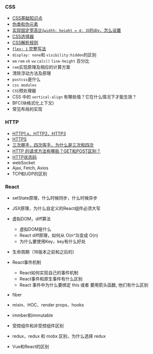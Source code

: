 ### CSS
- [CSS基础知识点](./CSS/CSS基础知识点.md)
- [伪类和伪元素](./CSS/伪类和伪元素.md)
- [实现固定宽高比(`width: height = 4: 3`)的div，怎么设置](./CSS/实现固定宽高比的div.md)
- [CSS选择器](./CSS/CSS选择器.md)
- [CSS解析规则](./CSS/CSS解析规则.md)
- [`flex: 1` 完整写法](./CSS/flex.md)
- `display: none`和 `visibility:hidden`的区别
- `em` `rem` `vh` `vw` `calc()` `line-height` 百分比
- `rem`实现原理及相应的计算方案
-  清除浮动方法及原理
- `postcss`是什么
- `css modules`
- `CSS`预处理器
- CSS 中的 `vertical-align` 有哪些值？它在什么情况下才能生效？
- BFC(块格式化上下文)
- 常见布局的实现

### HTTP
- [HTTP1.x、HTTP2、HTTP3](./HTTP/HTTP1.x、HTTP2、HTTP3.md)
- [HTTPS](./HTTP/HTTPS.md)
- [三次握手，四次挥手，为什么是三次和四次](./HTTP/三次握手，四次挥手，为什么是三次和四次)
- [HTTP 的请求方法有哪些？GET和POST区别？](./HTTP/HTTP请求方法)
- [HTTP状态码](./HTTP/HTTP状态码)
- webSocket
- Ajax, Fetch, Axios
- TCP和UDP的区别

### React

- setState原理，什么时候同步，什么时候异步
- JSX原理，为什么自定义的React组件必须大写
- 虚拟DOM，diff算法
    - 虚拟DOM是什么
    - React diff原理，如何从 O(n^3)变成 O(n)
    - 为什么要使用Key，key有什么好处
    
- 生命周期（16版本之前和之后的）
-  React事件机制
    - React如何实现自己的事件机制
    - React事件和原生事件有什么区别
    - React 事件中为什么要绑定 this 或者 要用箭头函数, 他们有什么区别
- fiber
-  mixin、HOC、render props、hooks
- immber和immutable
- 受控组件和非受控组件区别
- redux，redux 和 mobx 区别，为什么选择 redux
- Vue和React的区别